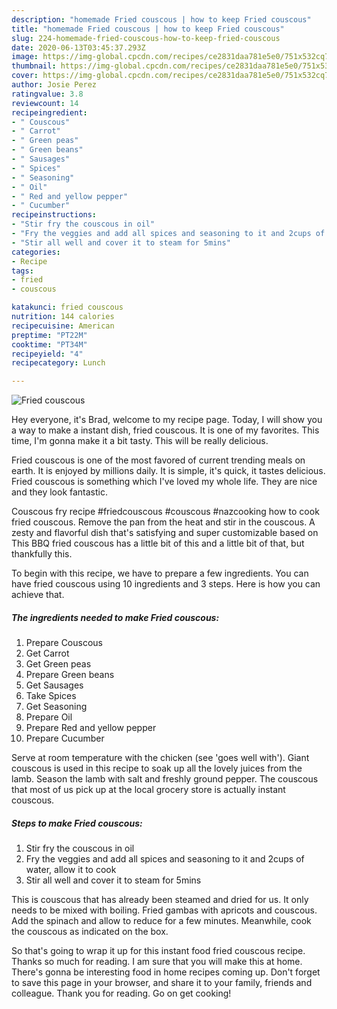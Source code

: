 ```yaml
---
description: "homemade Fried couscous | how to keep Fried couscous"
title: "homemade Fried couscous | how to keep Fried couscous"
slug: 224-homemade-fried-couscous-how-to-keep-fried-couscous
date: 2020-06-13T03:45:37.293Z
image: https://img-global.cpcdn.com/recipes/ce2831daa781e5e0/751x532cq70/fried-couscous-recipe-main-photo.jpg
thumbnail: https://img-global.cpcdn.com/recipes/ce2831daa781e5e0/751x532cq70/fried-couscous-recipe-main-photo.jpg
cover: https://img-global.cpcdn.com/recipes/ce2831daa781e5e0/751x532cq70/fried-couscous-recipe-main-photo.jpg
author: Josie Perez
ratingvalue: 3.8
reviewcount: 14
recipeingredient:
- " Couscous"
- " Carrot"
- " Green peas"
- " Green beans"
- " Sausages"
- " Spices"
- " Seasoning"
- " Oil"
- " Red and yellow pepper"
- " Cucumber"
recipeinstructions:
- "Stir fry the couscous in oil"
- "Fry the veggies and add all spices and seasoning to it and 2cups of water, allow it to cook"
- "Stir all well and cover it to steam for 5mins"
categories:
- Recipe
tags:
- fried
- couscous

katakunci: fried couscous 
nutrition: 144 calories
recipecuisine: American
preptime: "PT22M"
cooktime: "PT34M"
recipeyield: "4"
recipecategory: Lunch

---
```



![Fried couscous](https://img-global.cpcdn.com/recipes/ce2831daa781e5e0/751x532cq70/fried-couscous-recipe-main-photo.jpg)

Hey everyone, it's Brad, welcome to my recipe page. Today, I will show you a way to make a instant dish, fried couscous. It is one of my favorites. This time, I'm gonna make it a bit tasty. This will be really delicious.

Fried couscous is one of the most favored of current trending meals on earth. It is enjoyed by millions daily. It is simple, it's quick, it tastes delicious. Fried couscous is something which I've loved my whole life. They are nice and they look fantastic.

Couscous fry recipe #friedcouscous #couscous #nazcooking how to cook fried couscous. Remove the pan from the heat and stir in the couscous. A zesty and flavorful dish that&#39;s satisfying and super customizable based on This BBQ fried couscous has a little bit of this and a little bit of that, but thankfully this.


To begin with this recipe, we have to prepare a few ingredients. You can have fried couscous using 10 ingredients and 3 steps. Here is how you can achieve that.

<!--inarticleads1-->

##### The ingredients needed to make Fried couscous:

1. Prepare  Couscous
1. Get  Carrot
1. Get  Green peas
1. Prepare  Green beans
1. Get  Sausages
1. Take  Spices
1. Get  Seasoning
1. Prepare  Oil
1. Prepare  Red and yellow pepper
1. Prepare  Cucumber


Serve at room temperature with the chicken (see &#39;goes well with&#39;). Giant couscous is used in this recipe to soak up all the lovely juices from the lamb. Season the lamb with salt and freshly ground pepper. The couscous that most of us pick up at the local grocery store is actually instant couscous. 

<!--inarticleads2-->

##### Steps to make Fried couscous:

1. Stir fry the couscous in oil
1. Fry the veggies and add all spices and seasoning to it and 2cups of water, allow it to cook
1. Stir all well and cover it to steam for 5mins


This is couscous that has already been steamed and dried for us. It only needs to be mixed with boiling. Fried gambas with apricots and couscous. Add the spinach and allow to reduce for a few minutes. Meanwhile, cook the couscous as indicated on the box. 

So that's going to wrap it up for this instant food fried couscous recipe. Thanks so much for reading. I am sure that you will make this at home. There's gonna be interesting food in home recipes coming up. Don't forget to save this page in your browser, and share it to your family, friends and colleague. Thank you for reading. Go on get cooking!

